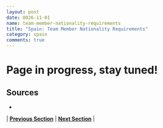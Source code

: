 ```yaml
---
layout: post
date: 0026-11-01
name: team-member-nationality-requirements
title: "Spain: Team Member Nationality Requirements"
category: spain
comments: true
---
```


# Page in progress, stay tuned!


Sources
---
- 


| **[Previous Section]( https://neo-project.github.io/global-blockchain-compliance-hub//spain/spain-registry-requirements.html)** | **[Next Section]( https://neo-project.github.io/global-blockchain-compliance-hub//spain/spain-tax-and-auditing-requirements.html)** |
